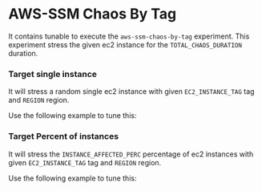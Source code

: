 # AWS-SSM Chaos By Tag

It contains tunable to execute the `aws-ssm-chaos-by-tag` experiment. This experiment stress the given ec2 instance for the `TOTAL_CHAOS_DURATION` duration.


### Target single instance

It will stress a random single ec2 instance with given `EC2_INSTANCE_TAG` tag and `REGION` region.

Use the following example to tune this:
<references to the sample manifest>

### Target Percent of instances

It will stress the `INSTANCE_AFFECTED_PERC` percentage of ec2 instances with given `EC2_INSTANCE_TAG` tag and `REGION` region.

Use the following example to tune this:
<references to the sample manifest>